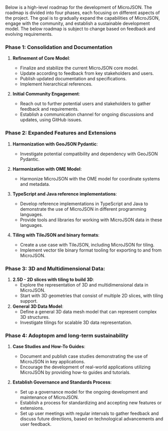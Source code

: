 Below is a high-level roadmap for the development of MicroJSON. The roadmap is divided into four phases, each focusing on different aspects of the project. The goal is to gradually expand the capabilities of MicroJSON, engage with the community, and establish a sustainable development model. The below roadmap is subject to change based on feedback and evolving requirements.


### Phase 1: Consolidation and Documentation

1. **Refinement of Core Model**:
    * Finalize and stabilize the current MicroJSON core model.
    * Update according to feedback from key stakeholders and users.
    * Publish updated documentation and specifications.
    * Implement hierarchical references.

2. **Initial Community Engagement**:
    * Reach out to further potential users and stakeholders to gather feedback and requirements.
    * Establish a communication channel for ongoing discussions and updates, using GitHub issues.

### Phase 2: Expanded Features and Extensions

1. **Harmonization with GeoJSON Pydantic**:
    * Investigate potential compatibility and dependency with GeoJSON Pydantic.

2. **Harmonization with OME Model**:
    * Harmonize MicroJSON with the OME model for coordinate systems and metadata.

3. **TypeScript and Java reference implementations**:
    * Develop reference implementations in TypeScript and Java to demonstrate the use of MicroJSON in different programming languages.
    * Provide tools and libraries for working with MicroJSON data in these languages.

4. **Tiling with TileJSON and binary formats**:
    * Create a use case with TileJSON, including MicroJSON for tiling.
    * Implement vector tile binary format tooling for exporting to and from MicroJSON.

### Phase 3: 3D and Multidimensional Data:
1. **2.5D - 2D slices with tiling to build 3D**:
    * Explore the representation of 3D and multidimensional data in MicroJSON.
    * Start with 3D geometries that consist of multiple 2D slices, with tiling support.
2. **General 3D Data Model**:
    * Define a general 3D data mesh model that can represent complex 3D structures.
    * Investigate tilings for scalable 3D data representation.


### Phase 4: Adoptopm amd long-term sustainability
1. **Case Studies and How-To Guides**:
    * Document and publish case studies demonstrating the use of MicroJSON in key applications.
    * Encourage the development of real-world applications utilizing MicroJSON by providing how-to guides and tutorials.

2. **Establish Governance and Standards Process**:
    * Set up a governance model for the ongoing development and maintenance of MicroJSON.
    * Establish a process for standardizing and accepting new features or extensions.
    * Set up user meetings with regular intervals to gather feedback and discuss future directions, based on technological advancements and user feedback.
